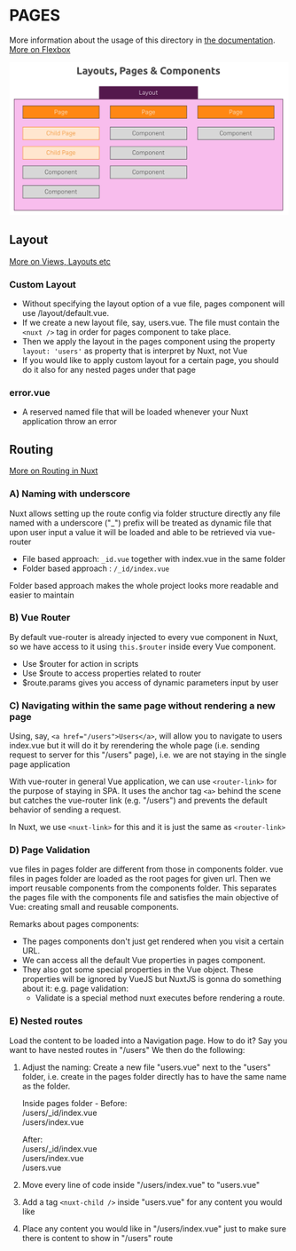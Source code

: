 # PAGES

More information about the usage of this directory in [the documentation](https://nuxtjs.org/guide/routing).  
[More on Flexbox](https://academind.com/learn/css/understanding-css/flexbox-basics-container)

![Pages, layout and components](../static/layout-pages-components.png)

## Layout

[More on Views, Layouts etc](https://nuxtjs.org/guide/views)

### Custom Layout

- Without specifying the layout option of a vue file, pages component will use /layout/default.vue.
- If we create a new layout file, say, users.vue. The file must contain the `<nuxt />` tag in order for pages component to take place.
- Then we apply the layout in the pages component using the property `layout: 'users'` as property that is interpret by Nuxt, not Vue
- If you would like to apply custom layout for a certain page, you should do it also for any nested pages under that page

### error.vue

- A reserved named file that will be loaded whenever your Nuxt application throw an error

## Routing

[More on Routing in Nuxt](https://nuxtjs.org/guide/routing)

### A) Naming with underscore

Nuxt allows setting up the route config via folder structure directly
any file named with a underscore ("\_") prefix will be treated as dynamic file that upon user input a value
it will be loaded and able to be retrieved via vue-router

- File based approach: `_id.vue` together with index.vue in the same folder
- Folder based approach : `/_id/index.vue`

Folder based approach makes the whole project looks more readable and easier to maintain

### B) Vue Router

By default vue-router is already injected to every vue component in Nuxt, so we have access to it using `this.$router` inside every Vue component.

- Use $router for action in scripts
- Use $route to access properties related to router
- $route.params gives you access of dynamic parameters input by user

### C) Navigating within the same page without rendering a new page

Using, say, `<a href="/users">Users</a>`, will allow you to navigate to users index.vue but it will do it by rerendering the whole page (i.e. sending request to server for this "/users" page), i.e. we are not staying in the single page application

With vue-router in general Vue application, we can use `<router-link>` for the purpose of staying in SPA. It uses the anchor tag `<a>` behind the scene but catches the vue-router link (e.g. "/users") and prevents the default behavior of sending a request.

In Nuxt, we use `<nuxt-link>` for this and it is just the same as `<router-link>`

### D) Page Validation

vue files in pages folder are different from those in components folder.
vue files in pages folder are loaded as the root pages for given url. Then we import reusable components from the components folder. This separates the pages file with the components file and satisfies the main objective of Vue: creating small and reusable components.

Remarks about pages components:

- The pages components don't just get rendered when you visit a certain URL.
- We can access all the default Vue properties in pages component.
- They also got some special properties in the Vue object. These properties will be ignored by VueJS but NuxtJS is gonna do something about it: e.g. page validation:
  - Validate is a special method nuxt executes before rendering a route.

### E) Nested routes

Load the content to be loaded into a Navigation page.
How to do it? Say you want to have nested routes in "/users"
We then do the following:

1. Adjust the naming:
   Create a new file "users.vue" next to the "users" folder, i.e. create in the pages folder directly has to have the same name as the folder.

   Inside pages folder -
   Before:  
    /users/\_id/index.vue  
    /users/index.vue

   After:  
    /users/\_id/index.vue  
    /users/index.vue  
    /users.vue

2. Move every line of code inside "/users/index.vue" to "users.vue"
3. Add a tag `<nuxt-child />` inside "users.vue" for any content you would like
4. Place any content you would like in "/users/index.vue" just to make sure there is content to show in "/users" route
